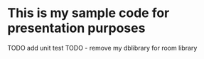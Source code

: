 # This is my sample code for presentation purposes

TODO add unit test
TODO - remove my dblibrary for room library